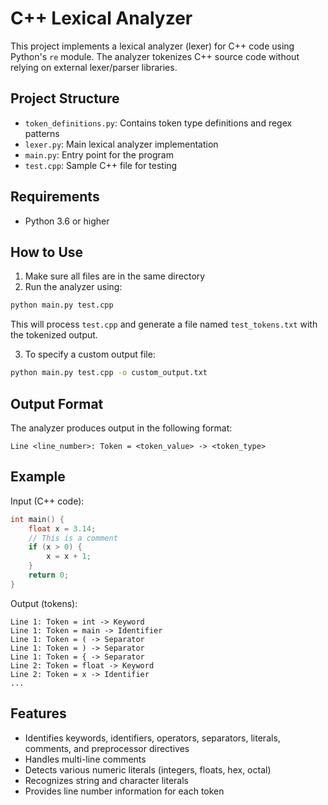 # C++ Lexical Analyzer

This project implements a lexical analyzer (lexer) for C++ code using Python's `re` module. The analyzer tokenizes C++ source code without relying on external lexer/parser libraries.

## Project Structure

- `token_definitions.py`: Contains token type definitions and regex patterns
- `lexer.py`: Main lexical analyzer implementation
- `main.py`: Entry point for the program
- `test.cpp`: Sample C++ file for testing

## Requirements

- Python 3.6 or higher

## How to Use

1. Make sure all files are in the same directory
2. Run the analyzer using:

```bash
python main.py test.cpp
```

This will process `test.cpp` and generate a file named `test_tokens.txt` with the tokenized output.

3. To specify a custom output file:

```bash
python main.py test.cpp -o custom_output.txt
```

## Output Format

The analyzer produces output in the following format:

```
Line <line_number>: Token = <token_value> -> <token_type>
```

## Example

Input (C++ code):
```cpp
int main() {
    float x = 3.14;
    // This is a comment
    if (x > 0) {
        x = x + 1;
    }
    return 0;
}
```

Output (tokens):
```
Line 1: Token = int -> Keyword
Line 1: Token = main -> Identifier
Line 1: Token = ( -> Separator
Line 1: Token = ) -> Separator
Line 1: Token = { -> Separator
Line 2: Token = float -> Keyword
Line 2: Token = x -> Identifier
...
```

## Features

- Identifies keywords, identifiers, operators, separators, literals, comments, and preprocessor directives
- Handles multi-line comments
- Detects various numeric literals (integers, floats, hex, octal)
- Recognizes string and character literals
- Provides line number information for each token